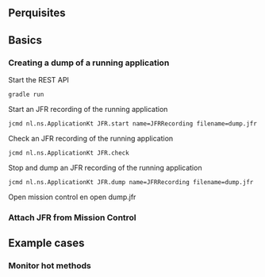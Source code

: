 ## Perquisites
## Basics
### Creating a dump of a running application
 Start the REST API 
 ```shell
gradle run
```

Start an JFR recording of the running application
```shell
jcmd nl.ns.ApplicationKt JFR.start name=JFRRecording filename=dump.jfr
```

Check an JFR recording of the running application
```shell
jcmd nl.ns.ApplicationKt JFR.check
```

Stop and dump an JFR recording of the running application
```shell
jcmd nl.ns.ApplicationKt JFR.dump name=JFRRecording filename=dump.jfr
```

Open mission control en open dump.jfr

### Attach JFR from Mission Control


## Example cases
### Monitor hot methods 